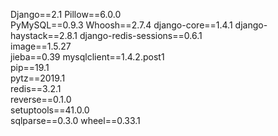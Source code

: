 Django==2.1
Pillow==6.0.0	
PyMySQL==0.9.3
Whoosh==2.7.4
django-core==1.4.1
django-haystack==2.8.1
django-redis-sessions==0.6.1	
image==1.5.27	
jieba==0.39	
mysqlclient==1.4.2.post1	
pip==19.1	
pytz==2019.1	
redis==3.2.1	
reverse==0.1.0	
setuptools==41.0.0	
sqlparse==0.3.0	
wheel==0.33.1	
